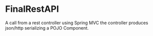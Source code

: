 # FinalRestAPI
A call from a rest controller using Spring MVC
the controller produces json/http serializing a POJO Component.
